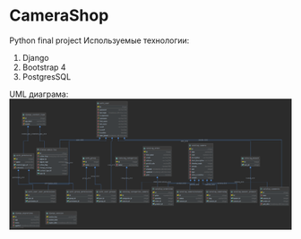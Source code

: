 # CameraShop
Python final project
Используемые технологии:
1. Django
2. Bootstrap 4
3. PostgresSQL

UML диаграма:
![Database diagram](database_camera_shop.png)
